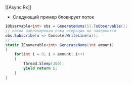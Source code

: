 [[Async Rx]]
- Следующий пример блокирует поток
```cs
IObservable<int> obs = GenerateNums(5).ToObservable();
// поток заблокирован пока итерация не завершится
obs.Subscribe(x => Console.WriteLine(x));
// ... 
static IEnumerable<int> GenerateNums(int amount)
{
	for(int i = 0; i < amount; i++)
	{
		Thread.Sleep(300);
		yield return i;
	}
}
```